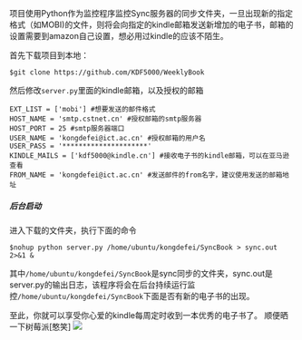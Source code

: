 项目使用Python作为监控程序监控Sync服务器的同步文件夹，一旦出现新的指定格式（如MOBI)的文件，则将会向指定的kindle邮箱发送新增加的电子书，邮箱的设置需要到amazon自己设置，想必用过kindle的应该不陌生。

首先下载项目到本地：
```
$git clone https://github.com/KDF5000/WeeklyBook
```

然后修改`server.py`里面的kindle邮箱，以及授权的邮箱

```
EXT_LIST = ['mobi'] #想要发送的邮件格式
HOST_NAME = 'smtp.cstnet.cn' #授权邮箱的smtp服务器
HOST_PORT = 25 #smtp服务器端口
USER_NAME = 'kongdefei@ict.ac.cn' #授权邮箱的用户名
USER_PASS = '*********************'
KINDLE_MAILS = ['kdf5000@kindle.cn'] #接收电子书的kindle邮箱，可以在亚马逊查看
FROM_NAME = 'kongdefei@ict.ac.cn' #发送邮件的from名字，建议使用发送的邮箱地址
```
##### 后台启动

进入下载的文件夹，执行下面的命令

```shell
$nohup python server.py /home/ubuntu/kongdefei/SyncBook > sync.out 2>&1 &
```

其中`/home/ubuntu/kongdefei/SyncBook`是sync同步的文件夹，sync.out是server.py的输出日志，该程序将会在后台持续运行监控`/home/ubuntu/kongdefei/SyncBook`下面是否有新的电子书的出现。


至此，你就可以享受你心爱的kindle每周定时收到一本优秀的电子书了。
顺便晒一下树莓派[憨笑]
![](http://7sbpmg.com1.z0.glb.clouddn.com/blog/image/raspberry.jpeg)

